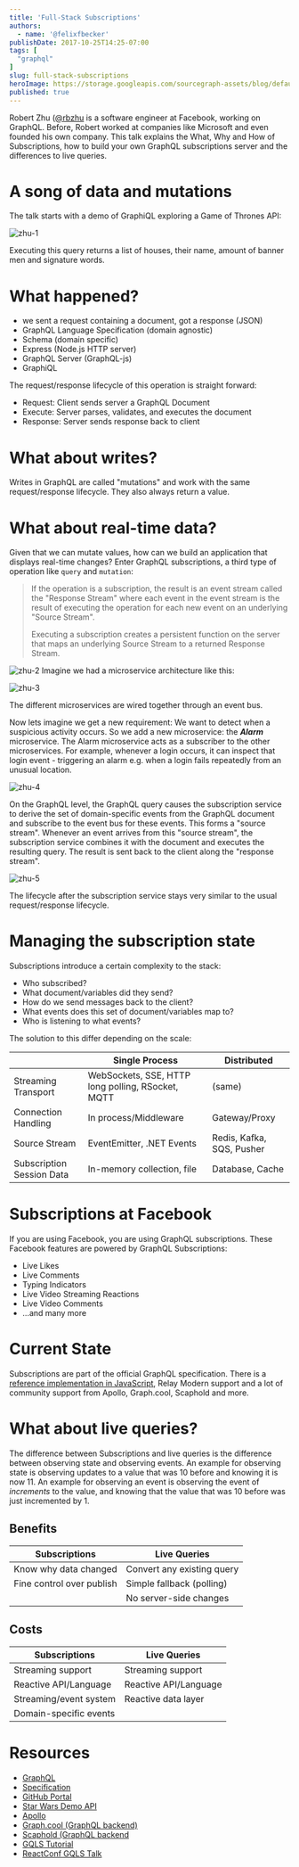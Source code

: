 ```yaml
---
title: 'Full-Stack Subscriptions'
authors:
  - name: '@felixfbecker'
publishDate: 2017-10-25T14:25-07:00
tags: [
  "graphql"
]
slug: full-stack-subscriptions
heroImage: https://storage.googleapis.com/sourcegraph-assets/blog/default_hero_social.png
published: true
---
```



Robert Zhu ([@rbzhu](https://twitter.com/rbzhu) is a software engineer at Facebook, working on GraphQL. Before, Robert worked at companies like Microsoft and even founded his own company. This talk explains the What, Why and How of Subscriptions, how to build your own GraphQL subscriptions server and the differences to live queries.

# A song of data and mutations

The talk starts with a demo of GraphiQL exploring a Game of Thrones API:

![zhu-1](//images.contentful.com/le3mxztn6yoo/1zrqDjxmJOOQwsmWeW4GYI/f54aef534b1f2d134978ba26ca6fb6d1/zhu-1.png)

Executing this query returns a list of houses, their name, amount of banner men and signature words.

# What happened?

- we sent a request containing a document, got a response (JSON)
- GraphQL Language Specification (domain agnostic)
- Schema (domain specific)
- Express (Node.js HTTP server)
- GraphQL Server (GraphQL-js)
- GraphiQL

The request/response lifecycle of this operation is straight forward:

- Request: Client sends server a GraphQL Document
- Execute: Server parses, validates, and executes the document
- Response: Server sends response back to client

# What about writes?

Writes in GraphQL are called "mutations" and work with the same request/response lifecycle. They also always return a value.

# What about real-time data?

Given that we can mutate values, how can we build an application that displays real-time changes?
Enter GraphQL subscriptions, a third type of operation like `query` and `mutation`:

> If the operation is a subscription, the result is an event stream called the "Response Stream" where each event in the event stream is the result of executing the operation for each new event on an
underlying "Source Stream".
>
> Executing a subscription creates a persistent function on the server that maps an
underlying Source Stream to a returned Response Stream.

![zhu-2](//images.contentful.com/le3mxztn6yoo/4RYHLjDH048YqK8EKkYoyu/69bc4fcfd5d7f0c3fec76aba8f095ce5/zhu-2.gif)
Imagine we had a microservice architecture like this:

![zhu-3](//images.contentful.com/le3mxztn6yoo/5Y5fLKDrr204EWwkgUwWqa/766f0ea487107b3bb65305f005f2e4de/zhu-3.gif)


The different microservices are wired together through an event bus.

Now lets imagine we get a new requirement: We want to detect when a suspicious activity occurs.
So we add a new microservice: the ***Alarm*** microservice.
The Alarm microservice acts as a subscriber to the other microservices.
For example, whenever a login occurs, it can inspect that login event - triggering an alarm e.g. when a login fails repeatedly from an unusual location.

![zhu-4](//images.contentful.com/le3mxztn6yoo/2dEbbRIEZSmQWkaykkq6QQ/8a48a273cd3374599354d393e592d58f/zhu-4.gif)


On the GraphQL level, the GraphQL query causes the subscription service to derive the set of domain-specific events from the GraphQL document and subscribe to the event bus for these events. This forms a "source stream". Whenever an event arrives from this "source stream", the subscription service combines it with the document and executes the resulting query. The result is sent back to the client along the "response stream".

![zhu-5](//images.contentful.com/le3mxztn6yoo/5XIkSof4pamcowaioMwo84/0e68f7efae872bad244aaa1172edf4ca/zhu-5.gif)

The lifecycle after the subscription service stays very similar to the usual request/response lifecycle.

# Managing the subscription state

Subscriptions introduce a certain complexity to the stack:

- Who subscribed?
- What document/variables did they send?
- How do we send messages back to the client?
- What events does this set of document\/variables map to?
- Who is listening to what events?

The solution to this differ depending on the scale:

|                           | Single Process                                    | Distributed               |
|---------------------------|---------------------------------------------------|---------------------------|
| Streaming Transport       | WebSockets, SSE, HTTP long polling, RSocket, MQTT | (same)                    |
| Connection Handling       | In process/Middleware                             | Gateway/Proxy             |
| Source Stream             | EventEmitter, .NET Events                         | Redis, Kafka, SQS, Pusher |
| Subscription Session Data | In-memory collection, file                        | Database, Cache           |


# Subscriptions at Facebook

If you are using Facebook, you are using GraphQL subscriptions.
These Facebook features are powered by GraphQL Subscriptions:

- Live Likes
- Live Comments
- Typing Indicators
- Live Video Streaming Reactions
- Live Video Comments
- ...and many more

# Current State

Subscriptions are part of the official GraphQL specification. There is a [reference implementation in JavaScript](https://github.com/apollographql/graphql-subscriptions), Relay Modern support and a lot of community support from Apollo, Graph.cool, Scaphold and more.

# What about live queries?

The difference between Subscriptions and live queries is the difference between observing state and observing events.
An example for observing state is observing updates to a value that was 10 before and knowing it is now 11.
An example for observing an event is observing the event of _increments_ to the value, and knowing that the value that was 10 before was just incremented by 1.

## Benefits

| Subscriptions             | Live Queries               |
|---------------------------|----------------------------|
| Know why data changed     | Convert any existing query |
| Fine control over publish | Simple fallback (polling)  |
|                           | No server-side changes     |

## Costs

| Subscriptions          | Live Queries          |
|------------------------|-----------------------|
| Streaming support      | Streaming support     |
| Reactive API/Language  | Reactive API/Language |
| Streaming/event system | Reactive data layer   |
| Domain-specific events |                       |


# Resources

- [GraphQL](https://graphql.org)
- [Specification](https://facebook.github.io/graphql)
- [GitHub Portal](https://github.com/graphql)
- [Star Wars Demo API](https://graphql.org/swapi-graphql)
- [Apollo](https://apollodata.com)
- [Graph.cool (GraphQL backend)](https://graph.cool)
- [Scaphold (GraphQL backend](https://scaphold.io)
- [GQLS Tutorial](https://dev-blog.apollodata.com/tutorial-graphql-subscriptions-server-side-e51c32dc2951)
- [ReactConf GQLS Talk](https://www.youtube.com/watch?v=AYbVMNtO-ro)
